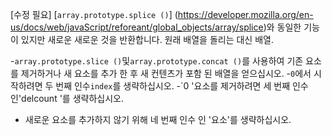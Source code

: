 [수정 필요]
[`array.prototype.splice ()`] (https://developer.mozilla.org/en-us/docs/web/javaScript/reforeant/global_objects/array/splice)와 동일한 기능이 있지만 새로운 새로운 것을 반환합니다. 원래 배열을 돌리는 대신 배열.

-`array.prototype.slice ()`및`array.prototype.concat ()`를 사용하여 기존 요소를 제거하거나 새 요소를 추가 한 후 새 컨텐츠가 포함 된 배열을 얻으십시오.
-`0`에서 시작하려면 두 번째 인수`index`를 생략하십시오.
-`0 '요소를 제거하려면 세 번째 인수 인'delcount '를 생략하십시오.
- 새로운 요소를 추가하지 않기 위해 네 번째 인수 인 '요소'를 생략하십시오.